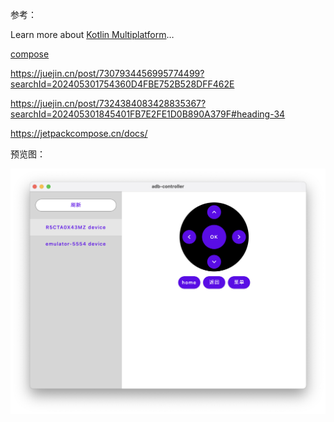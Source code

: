 <!--
 * @Author: wangyincan wangyincan@corp.netease.com
 * @Date: 2024-04-02 16:23:44
 * @LastEditors: wangyincan wangyincan@corp.netease.com
 * @LastEditTime: 2024-07-03 17:19:40
 * @FilePath: /adb-controller/README.md
 * @Description: 这是默认设置,请设置`customMade`, 打开koroFileHeader查看配置 进行设置: https://github.com/OBKoro1/koro1FileHeader/wiki/%E9%85%8D%E7%BD%AE
-->

参考：


Learn more about [Kotlin Multiplatform](https://www.jetbrains.com/help/kotlin-multiplatform-dev/get-started.html)…


[compose](https://developer.android.com/develop/ui/compose/lifecycle?hl=zh-cn)

https://juejin.cn/post/7307934456995774499?searchId=202405301754360D4FBE752B528DFF462E

https://juejin.cn/post/7324384083428835367?searchId=202405301845401FB7E2FE1D0B890A379F#heading-34

https://jetpackcompose.cn/docs/


预览图：

![预览图](images/84d38c4556d9895eb17fd5297de902fc48473f4d6c2be46956d6ec38bad98584.png)  
